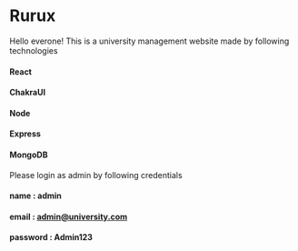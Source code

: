 # Rurux
Hello everone!
This is a university management website made by following technologies
#### React
#### ChakraUI
#### Node
#### Express
#### MongoDB

Please login as admin by following credentials
#### name : admin
#### email : admin@university.com
#### password : Admin123
